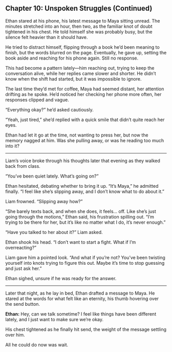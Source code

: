 ## Chapter 10: Unspoken Struggles (Continued)

Ethan stared at his phone, his latest message to Maya sitting unread. The minutes stretched into an hour, then two, as the familiar knot of doubt tightened in his chest. He told himself she was probably busy, but the silence felt heavier than it should have.  

He tried to distract himself, flipping through a book he’d been meaning to finish, but the words blurred on the page. Eventually, he gave up, setting the book aside and reaching for his phone again. Still no response.  

This had become a pattern lately—him reaching out, trying to keep the conversation alive, while her replies came slower and shorter. He didn’t know when the shift had started, but it was impossible to ignore.  

The last time they’d met for coffee, Maya had seemed distant, her attention drifting as he spoke. He’d noticed her checking her phone more often, her responses clipped and vague.  

“Everything okay?” he’d asked cautiously.  

“Yeah, just tired,” she’d replied with a quick smile that didn’t quite reach her eyes.  

Ethan had let it go at the time, not wanting to press her, but now the memory nagged at him. Was she pulling away, or was he reading too much into it?  

---

Liam’s voice broke through his thoughts later that evening as they walked back from class.  

“You’ve been quiet lately. What’s going on?”  

Ethan hesitated, debating whether to bring it up. “It’s Maya,” he admitted finally. “I feel like she’s slipping away, and I don’t know what to do about it.”  

Liam frowned. “Slipping away how?”  

“She barely texts back, and when she does, it feels… off. Like she’s just going through the motions,” Ethan said, his frustration spilling out. “I’m trying to be there for her, but it’s like no matter what I do, it’s never enough.”  

“Have you talked to her about it?” Liam asked.  

Ethan shook his head. “I don’t want to start a fight. What if I’m overreacting?”  

Liam gave him a pointed look. “And what if you’re not? You’ve been twisting yourself into knots trying to figure this out. Maybe it’s time to stop guessing and just ask her.”  

Ethan sighed, unsure if he was ready for the answer.  

---

Later that night, as he lay in bed, Ethan drafted a message to Maya. He stared at the words for what felt like an eternity, his thumb hovering over the send button.  

**Ethan:** Hey, can we talk sometime? I feel like things have been different lately, and I just want to make sure we’re okay.  

His chest tightened as he finally hit send, the weight of the message settling over him.  

All he could do now was wait.  
